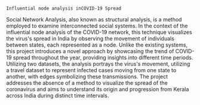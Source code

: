 
                                                                              Influential node analysis inCOVID-19 Spread

Social Network Analysis, also known as structural analysis, is a method employed to examine interconnected social systems. In the context of the influential node analysis of the COVID-19 network, this technique visualizes the virus's spread in India by observing the movement of individuals between states, each represented as a node. Unlike the existing systems, this project introduces a novel approach by showcasing the trend of COVID-19 spread throughout the year, providing insights into different time periods. Utilizing two datasets, the analysis portrays the virus's movement, utilizing a travel dataset to represent infected cases moving from one state to another, with edges symbolizing these transmissions. The project addresses the absence of a method to visualize the spread of the coronavirus and aims to understand its origin and progression from Kerala across India during distinct time intervals.
